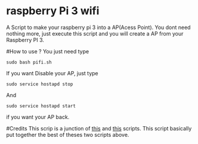 # raspberry Pi 3 wifi
A Script to make your raspberry pi 3 into a AP(Acess Point). You dont need nothing more,
 just execute this script and you will create a AP from your Raspberry PI 3.

#How to use ?
You just need type 
```
sudo bash pifi.sh
```
If you want Disable your AP, just type
```
sudo service hostapd stop
```
And 
```
sudo service hostapd start
```
if you want your AP back.

#Credits
This scrip is a junction of [this](https://github.com/seanmragan/OnionPi/blob/master/pifi.sh) and [this](https://gist.github.com/Lewiscowles1986/fecd4de0b45b2029c390) scripts. 
This script basically put together the best of theses two scripts above.
